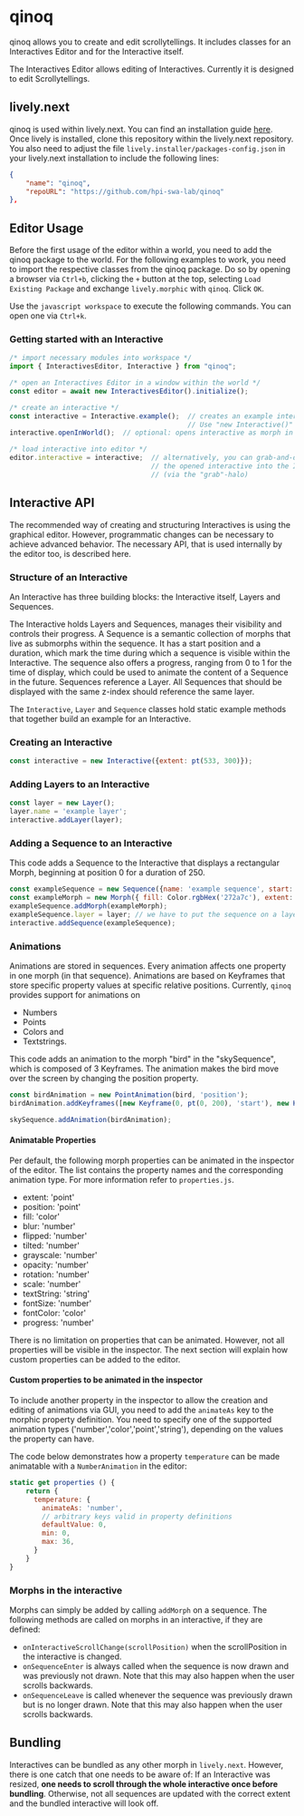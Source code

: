 # qinoq

qinoq allows you to create and edit scrollytellings. It includes classes for an Interactives Editor and for the Interactive itself.

The Interactives Editor allows editing of Interactives. Currently it is designed to edit Scrollytellings.

## lively.next

qinoq is used within lively.next. You can find an installation guide [here](https://github.com/LivelyKernel/lively.next#Installation-and-Setup).
Once lively is installed, clone this repository within the lively.next repository.
You also need to adjust the file `lively.installer/packages-config.json` in your lively.next installation to include the following lines:

```json
{
    "name": "qinoq",
    "repoURL": "https://github.com/hpi-swa-lab/qinoq"
},
```

## Editor Usage

Before the first usage of the editor within a world, you need to add the qinoq package to the world.
For the following examples to work, you need to import the respective classes from the qinoq package. Do so by opening a browser via `Ctrl+b`, clicking the `+` button at the top, selecting `Load Existing Package` and exchange `lively.morphic` with `qinoq`. Click `OK`.

Use the `javascript workspace` to execute the following commands. You can open one via `Ctrl+k`.

### Getting started with an Interactive

```js
/* import necessary modules into workspace */
import { InteractivesEditor, Interactive } from "qinoq";

/* open an Interactives Editor in a window within the world */
const editor = await new InteractivesEditor().initialize();

/* create an interactive */
const interactive = Interactive.example();  // creates an example interactive
                                            // Use "new Interactive()" to create an empty Interactive
interactive.openInWorld();  // optional: opens interactive as morph in the world

/* load interactive into editor */
editor.interactive = interactive;  // alternatively, you can grab-and-drop
                                   // the opened interactive into the Interactive Holder of the editor
                                   // (via the "grab"-halo)
```

## Interactive API

The recommended way of creating and structuring Interactives is using the graphical editor.
However, programmatic changes can be necessary to achieve advanced behavior.
The necessary API, that is used internally by the editor too, is described here.

### Structure of an Interactive

An Interactive has three building blocks: the Interactive itself, Layers and Sequences.

The Interactive holds Layers and Sequences, manages their visibility and controls their progress.
A Sequence is a semantic collection of morphs that live as submorphs within the sequence. It has a start position and a duration, which mark the time during which a sequence is visible within the Interactive. The sequence also offers a progress, ranging from 0 to 1 for the time of display, which could be used to animate the content of a Sequence in the future.
Sequences reference a Layer. All Sequences that should be displayed with the same z-index should reference the same layer.

The `Interactive`, `Layer` and `Sequence` classes hold static example methods that together build an example for an Interactive.

### Creating an Interactive

```js
const interactive = new Interactive({extent: pt(533, 300)});
```

### Adding Layers to an Interactive

```js
const layer = new Layer();
layer.name = 'example layer';
interactive.addLayer(layer);
```

### Adding a Sequence to an Interactive

This code adds a Sequence to the Interactive that displays a rectangular Morph, beginning at position 0 for a duration of 250.

```js
const exampleSequence = new Sequence({name: 'example sequence', start: 0, duration: 500});
const exampleMorph = new Morph({ fill: Color.rgbHex('272a7c'), extent: pt(400, 300) });
exampleSequence.addMorph(exampleMorph);
exampleSequence.layer = layer; // we have to put the sequence on a layer in the interactive
interactive.addSequence(exampleSequence);
```

### Animations

Animations are stored in sequences. Every animation affects one property in one morph (in that sequence).
Animations are based on Keyframes that store specific property values at specific relative positions.
Currently, `qinoq` provides support for animations on

- Numbers
- Points
- Colors and
- Textstrings.

This code adds an animation to the morph "bird" in the "skySequence", which is composed of 3 Keyframes. The animation makes the bird move over the screen by changing the position property.

```js
const birdAnimation = new PointAnimation(bird, 'position');
birdAnimation.addKeyframes([new Keyframe(0, pt(0, 200), 'start'), new Keyframe(0.5, pt(200, 300)), new Keyframe(1, pt(400, 0), 'end')]); // Keyframes are created; Naming the keyframe is optional

skySequence.addAnimation(birdAnimation);
```

#### Animatable Properties

Per default, the following morph properties can be animated in the inspector of the editor. The list contains the property names and the corresponding animation type.
For more information refer to `properties.js`.

- extent: 'point'
- position: 'point'
- fill: 'color'
- blur: 'number'
- flipped: 'number'
- tilted: 'number'
- grayscale: 'number'
- opacity: 'number'
- rotation: 'number'
- scale: 'number'
- textString: 'string'
- fontSize: 'number'
- fontColor: 'color'
- progress: 'number'

There is no limitation on properties that can be animated. However, not all properties will be visible in the inspector.
The next section will explain how custom properties can be added to the editor.

#### Custom properties to be animated in the inspector

To include another property in the inspector to allow the creation and editing of animations via GUI, you need to add the `animateAs` key to the morphic property definition.
You need to specify one of the supported animation types ('number','color','point','string'), depending on the values the property can have.

The code below demonstrates how a property `temperature` can be made animatable with a `NumberAnimation` in the editor:

```js
static get properties () {
    return {
      temperature: {
        animateAs: 'number',
        // arbitrary keys valid in property definitions
        defaultValue: 0,
        min: 0,
        max: 36,
      }
    }
}
```

### Morphs in the interactive

Morphs can simply be added by calling `addMorph` on a sequence. The following methods are called on morphs in an interactive, if they are defined:

- `onInteractiveScrollChange(scrollPosition)` when the scrollPosition in the interactive is changed.
- `onSequenceEnter` is always called when the sequence is now drawn and was previously not drawn. Note that this may also happen when the user scrolls backwards.
- `onSequenceLeave` is called whenever the sequence was previously drawn but is no longer drawn. Note that this may also happen when the user scrolls backwards.

## Bundling

Interactives can be bundled as any other morph in `lively.next`. However, there is one catch that one needs to be aware of:
If an Interactive was resized, **one needs to scroll through the whole interactive once before bundling**.
Otherwise, not all sequences are updated with the correct extent and the bundled interactive will look off.
